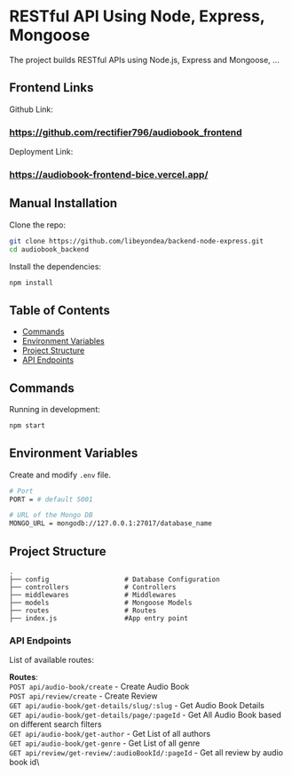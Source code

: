 # RESTful API Using Node, Express, Mongoose

The project builds RESTful APIs using Node.js, Express and Mongoose, ...

## Frontend Links

Github Link:
### https://github.com/rectifier796/audiobook_frontend

Deployment Link:
### https://audiobook-frontend-bice.vercel.app/

## Manual Installation

Clone the repo:

```bash
git clone https://github.com/libeyondea/backend-node-express.git
cd audiobook_backend
```

Install the dependencies:

```bash
npm install
```

## Table of Contents

- [Commands](#commands)
- [Environment Variables](#environment-variables)
- [Project Structure](#project-structure)
- [API Endpoints](#api-endpoints)

## Commands

Running in development:

```bash
npm start
```

## Environment Variables

Create and modify `.env` file.

```bash
# Port
PORT = # default 5001

# URL of the Mongo DB
MONGO_URL = mongodb://127.0.0.1:27017/database_name
```


## Project Structure
    .
    ├── config                   # Database Configuration
    ├── controllers              # Controllers
    ├── middlewares              # Middlewares
    ├── models                   # Mongoose Models
    ├── routes                   # Routes
    ├── index.js                 #App entry point

### API Endpoints

List of available routes:

**Routes**:\
`POST api/audio-book/create` - Create Audio Book\
`POST api/review/create` - Create Review\
`GET api/audio-book/get-details/slug/:slug` - Get Audio Book Details\
`GET api/audio-book/get-details/page/:pageId` - Get All Audio Book based on different search filters\
`GET api/audio-book/get-author` - Get List of all authors\
`GET api/audio-book/get-genre` - Get List of all genre\
`GET api/review/get-review/:audioBookId/:pageId` - Get all review by audio book id\

